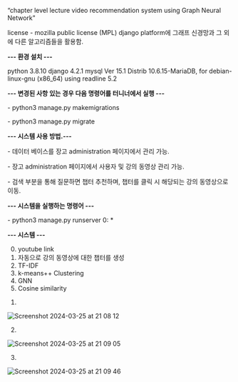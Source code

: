 “chapter level lecture video recommendation system using Graph Neural Network"

license - mozilla public license (MPL)
django platform에 그래프 신경망과 그 외에 다른 알고리즘들을 활용함.

<p><b>--- 환경 설치 ---</b></p>
python 3.8.10
django 4.2.1
mysql  Ver 15.1 Distrib 10.6.15-MariaDB, for debian-linux-gnu (x86_64) using readline 5.2

<p><b>--- 변경된 사항 있는 경우 다음 명령어를 터니너에서 실행 ---</b></p>

<p>- python3 manage.py makemigrations</p>
<p> - python3 manage.py migrate</p>

<p><b>--- 시스템 사용 방법.---</b></p>

<p> - 데이터 베이스를 장고 administration 페이지에서 관리 가능.</p>
<p> - 장고 administration 페이지에서 사용자 및 강의 동영상 관리 가능.</p>
<p>- 검색 부분을 통해 질문하면 챕터 추천하며, 챕터를 클릭 시 해당되는 강의 동영상으로 이동.</p>


<p><b>--- 시스템을 실행하는 명령어 ---</b></p>

<p>- python3 manage.py runserver 0: *</p>

<p><b>--- 시스템 ---</b></p>

0. youtube link
1. 자동으로 강의 동영상에 대한 챕터를 생성
2. TF-IDF
3. k-means++ Clustering
4. GNN
5. Cosine similarity

1)   
![Screenshot 2024-03-25 at 21 08 12](https://github.com/chimeddor/recommendation-system-videos-chapter/assets/53028417/e8ae8793-ad38-478b-b068-17414e526d0d)

2)
![Screenshot 2024-03-25 at 21 09 05](https://github.com/chimeddor/recommendation-system-videos-chapter/assets/53028417/0c090f1d-aec8-4257-8d98-78ec79fabbaa)

3)
![Screenshot 2024-03-25 at 21 09 46](https://github.com/chimeddor/recommendation-system-videos-chapter/assets/53028417/cbaf189f-8572-4a3a-9d5f-3cc437c20f73)
